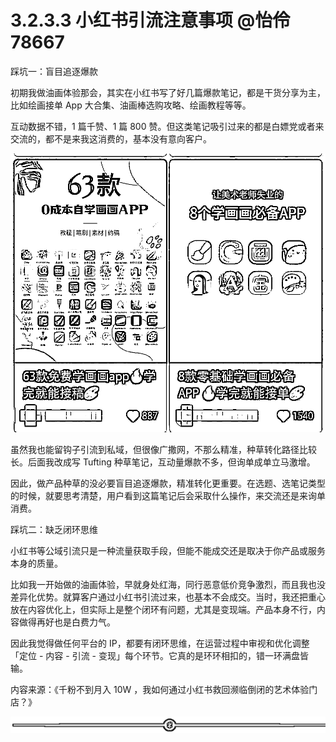 # 3.2.3.3 小红书引流注意事项 @怡伶 78667

踩坑一：盲目追逐爆款

初期我做油画体验那会，其实在小红书写了好几篇爆款笔记，都是干货分享为主，比如绘画接单 App 大合集、油画棒选购攻略、绘画教程等等。

互动数据不错，1 篇千赞、1 篇 800 赞。但这类笔记吸引过来的都是白嫖党或者来交流的，都不是来我这消费的，基本没有意向客户。

![](img/53036c77d3bea6c6e9a5e7766ca4ed38.png)

虽然我也能留钩子引流到私域，但很像广撒网，不那么精准，种草转化路径比较长。后面我改成写 Tufting 种草笔记，互动量爆款不多，但询单成单立马激增。

因此，做产品种草的没必要盲目追逐爆款，精准转化更重要。在选题、选笔记类型的时候，就要思考清楚，用户看到这篇笔记后会采取什么操作，来交流还是来询单消费。

踩坑二：缺乏闭环思维

小红书等公域引流只是一种流量获取手段，但能不能成交还是取决于你产品或服务本身的质量。

比如我一开始做的油画体验，早就身处红海，同行恶意低价竞争激烈，而且我也没差异化优势。就算客户通过小红书引流过来，也基本不会成交。当时，我还把重心放在内容优化上，但实际上是整个闭环有问题，尤其是变现端。产品本身不行，内容做得再好也是白费力气。

因此我觉得做任何平台的 IP，都要有闭环思维，在运营过程中审视和优化调整「定位 - 内容 - 引流 - 变现」每个环节。它真的是环环相扣的，错一环满盘皆输。

内容来源：《千粉不到月入 10W ，我如何通过小红书救回濒临倒闭的艺术体验门店？》

![](img/70c086163efe63c67f3a76278afd7895.png)